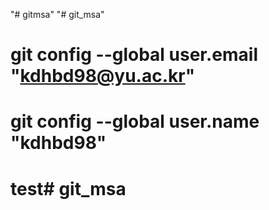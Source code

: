 "# gitmsa" 
"# git_msa" 

# git config --global user.email "kdhbd98@yu.ac.kr"
# git config --global user.name "kdhbd98"

# test# git_msa
